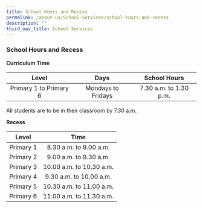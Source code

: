 ```yaml
---
title: School Hours and Recess
permalink: /about-us/School-Services/school-hours-and-recess
description: ""
third_nav_title: School Services
---
```

### School Hours and Recess

**Curriculum Time**

| Level 	| Days 	| School Hours 	|
|:---:	|:---:	|:---:	|
| Primary 1 to Primary 6 	| Mondays to Fridays 	| 7.30 a.m. to 1.30 p.m. 	|

All students are to be in their classroom by 7.30 a.m.

**Recess**

| Level 	| Time 	|
|:---:	|:---:	|
| Primary 1 	| 8.30 a.m. to 9.00 a.m. 	|
| Primary 2 	| 9.00 a.m. to 9.30 a.m. 	|
| Primary 3 	| 10.00 a.m. to 10.30 a.m. 	|
| Primary 4 	|  9.30 a.m. to 10.00 a.m. 	|
| Primary 5 	| 10.30 a.m. to 11.00 a.m. 	|
| Primary 6 	| 11.00 a.m. to 11.30 a.m. 	|